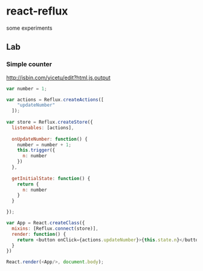 # react-reflux

some experiments

## Lab

### Simple counter

http://jsbin.com/yicetu/edit?html,js,output

```javascript
var number = 1;

var actions = Reflux.createActions([
    "updateNumber"
  ]);
  
var store = Reflux.createStore({
  listenables: [actions],
  
  onUpdateNumber: function() {
    number = number + 1;
    this.trigger({
      n: number
    })
  },
  
  getInitialState: function() {
    return {
      n: number
    }
  }

});

var App = React.createClass({
  mixins: [Reflux.connect(store)],
  render: function() {
    return <button onClick={actions.updateNumber}>{this.state.n}</button>
  }
})

React.render(<App/>, document.body);
```
